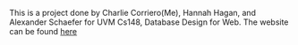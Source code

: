 This is a project done by Charlie Corriero(Me), Hannah Hagan, and Alexander Schaefer for UVM Cs148, Database Design for Web. The website can be found <a href = ccorrier.w3.uvm.edu/flash-study>here</a>
